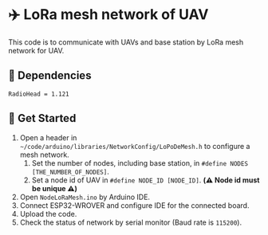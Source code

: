# ✈️ LoRa mesh network of UAV
This code is to communicate with UAVs and base station by LoRa mesh network for UAV.
## 🔗 Dependencies
```
RadioHead = 1.121
```

## 🚀 Get Started
1. Open a header in ```~/code/arduino/libraries/NetworkConfig/LoPoDeMesh.h```  to configure a mesh network.
   1. Set the number of nodes, including base station, in ```#define NODES [THE_NUMBER_OF_NODES]```.
   2. Set a node id of UAV in ```#define NODE_ID [NODE_ID]```. **(⚠️ Node id must be unique ⚠️)**
2. Open ```NodeLoRaMesh.ino``` by Arduino IDE.
3. Connect ESP32-WROVER and configure IDE for the connected board.
4. Upload the code.
5. Check the status of network by serial monitor (Baud rate is ```115200```).